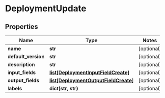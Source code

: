 # DeploymentUpdate

## Properties
Name | Type | Notes
------------ | ------------- | -------------
**name** | **str** | [optional] 
**default_version** | **str** | [optional] 
**description** | **str** | [optional] 
**input_fields** | [**list[DeploymentInputFieldCreate]**](DeploymentInputFieldCreate.md) | [optional] 
**output_fields** | [**list[DeploymentOutputFieldCreate]**](DeploymentOutputFieldCreate.md) | [optional] 
**labels** | **dict(str, str)** | [optional] 


